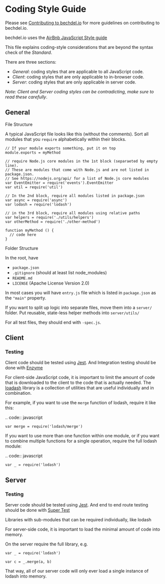 # Coding Style Guide

Please see [Contributing to bechdel.io](/CONTRIBUTING.md) for more guidelines on
contributing to bechdel.io.

bechdel.io uses the [AirBnb JavaScript Style guide](http://airbnb.io/javascript/)

This file explains coding-style considerations that are beyond the
syntax check of the _Standard_.

There are three sections:

* _General_: coding styles that are applicable to all JavaScript code.
* _Client_: coding styles that are only applicable to in-browser code.
* _Server_: coding styles that are only applicable in server code.

_Note: Client and Server coding styles can be contradicting, make sure
to read these carefully_.

## General

File Structure

A typical JavaScript file looks like this (without the comments). Sort
all modules that you `require` alphabetically within their blocks.

    // If your module exports something, put it on top
    module.exports = myMethod

    // require Node.js core modules in the 1st block (separaeted by empty line).
    // These are modules that come with Node.js and are not listed in package.json.
    // See https://nodejs.org/api/ for a list of Node.js core modules
    var EventEmitter = require('events').EventEmitter
    var util = require('util')

    // In the 2nd block, require all modules listed in package.json
    var async = require('async')
    var lodash = require('lodash')

    // in the 3rd block, require all modules using relative paths
    var helpers = require('./utils/helpers')
    var otherMethod = require('./other-method')

    function myMethod () {
      // code here
    }

Folder Structure

In the root, have

* `package.json`
* `.gitignore` (should at least list node_modules)
* `README.md`
* `LICENSE` (Apache License Version 2.0)

In most cases you will have `entry.js` file which is listed in
`package.json` as the `"main"` property.

If you want to split up logic into separate files, move them into a
`server/` folder. Put reusable, state-less helper methods into
`server/utils/`

For all test files, they should end with `-spec.js`.

## Client

### Testing

Client code should be tested using
[Jest](https://www.npmjs.com/package/jest). And Integration testing should be done with [Enzyme](https://www.npmjs.com/package/enzyme)

For client-side JavaScript code, it is important to limit the amount of
code that is downloaded to the client to the code that is actually
needed. The [loadash](https://lodash.com) library is a collection of
utilities that are useful individually and in combination.

For example, if you want to use the `merge` function of lodash,
require it like this:

.. code:: javascript

    var merge = require('lodash/merge')

If you want to use more than one function within one module, or if you
want to combine multiple functions for a single operation, require the
full lodash module:

.. code:: javascript

    var _ = require('lodash')

## Server

### Testing

Server code should be tested using [Jest](https://www.npmjs.com/package/jest). And end to end route testing should be done with [Super Test](https://www.npmjs.com/package/super-test)

Libraries with sub-modules that can be required individually, like lodash

For server-side code, it is important to load the minimal amount of code
into memory.

On the server require the full library, e.g.

    var _ = require('lodash')

    var c = _.merge(a, b)

That way, all of our server code will only ever load a single instance
of lodash into memory.
